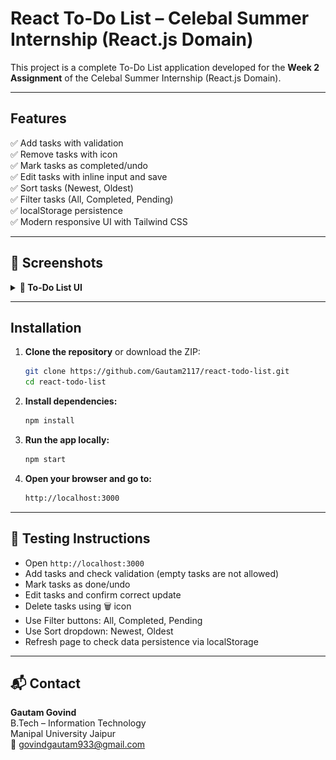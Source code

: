 # React To-Do List – Celebal Summer Internship (React.js Domain)

This project is a complete To-Do List application developed for the **Week 2 Assignment** of the Celebal Summer Internship (React.js Domain).

---

## Features

✅ Add tasks with validation  
✅ Remove tasks with icon  
✅ Mark tasks as completed/undo  
✅ Edit tasks with inline input and save  
✅ Sort tasks (Newest, Oldest)  
✅ Filter tasks (All, Completed, Pending)  
✅ localStorage persistence  
✅ Modern responsive UI with Tailwind CSS  

---

## 📸 Screenshots

<details>
  <summary><strong>📝 To-Do List UI</strong></summary>

  <br/>

  ![To-Do List Screenshot](https://github.com/Gautam2117/react-todo-list/blob/master/TODOLIST.png)

  <br/>
  *(Replace the above with your actual screenshot path or image link)*

</details>

---

## Installation

1. **Clone the repository** or download the ZIP:
   ```bash
   git clone https://github.com/Gautam2117/react-todo-list.git
   cd react-todo-list
2. **Install dependencies:**
   ```bash
   npm install
3. **Run the app locally:**
   ```bash
   npm start
4. **Open your browser and go to:**
   ```bash
   http://localhost:3000

---

## 🧪 Testing Instructions

- Open `http://localhost:3000`  
- Add tasks and check validation (empty tasks are not allowed)  
- Mark tasks as done/undo  
- Edit tasks and confirm correct update  
- Delete tasks using 🗑️ icon  
- Use Filter buttons: All, Completed, Pending  
- Use Sort dropdown: Newest, Oldest  
- Refresh page to check data persistence via localStorage  

---

## 📬 Contact

**Gautam Govind**  
B.Tech – Information Technology  
Manipal University Jaipur  
📧 govindgautam933@gmail.com
